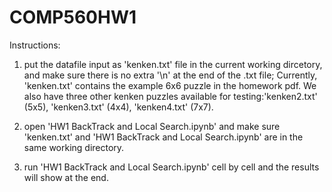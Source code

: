 # COMP560HW1

Instructions:

1) put the datafile input as 'kenken.txt' file in the current working dircetory, and make sure there is no extra '\n' at the end of the .txt file; Currently, 'kenken.txt' contains the example 6x6 puzzle in the homework pdf. We also have three other kenken puzzles available for testing:'kenken2.txt' (5x5), 'kenken3.txt' (4x4), 'kenken4.txt' (7x7).

2) open 'HW1 BackTrack and Local Search.ipynb' and make sure 'kenken.txt' and 'HW1 BackTrack and Local Search.ipynb' are in the same working directory.

3) run 'HW1 BackTrack and Local Search.ipynb' cell by cell and the results will show at the end.
